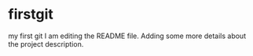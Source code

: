 # firstgit
my first git
I am editing the README file. Adding some more details about the project description.

